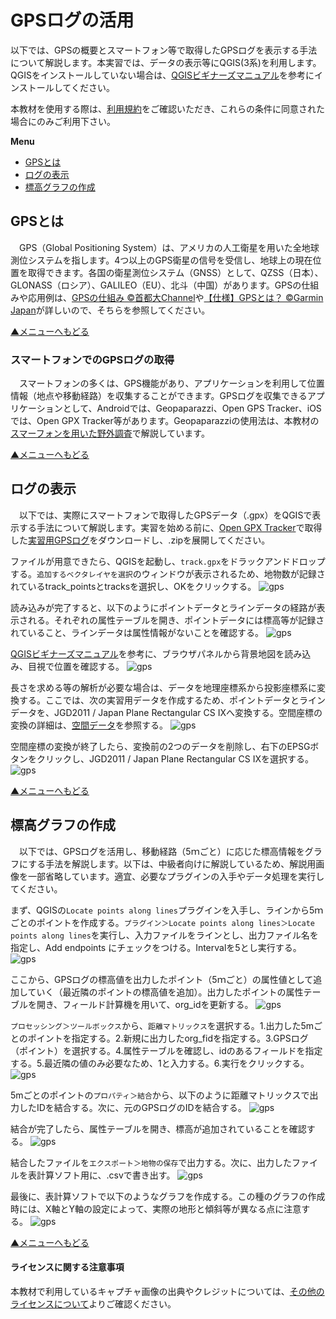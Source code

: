 # GPSログの活用
以下では、GPSの概要とスマートフォン等で取得したGPSログを表示する手法について解説します。本実習では、データの表示等にQGIS(3系)を利用します。QGISをインストールしていない場合は、[QGISビギナーズマニュアル]を参考にインストールしてください。

本教材を使用する際は、[利用規約]をご確認いただき、これらの条件に同意された場合にのみご利用下さい。

**Menu**
- [GPSとは](#gpsとは)
- [ログの表示](#ログの表示)
- [標高グラフの作成](#標高グラフの作成)

## GPSとは
　GPS（Global Positioning System）は、アメリカの人工衛星を用いた全地球測位システムを指します。4つ以上のGPS衛星の信号を受信し、地球上の現在位置を取得できます。各国の衛星測位システム（GNSS）として、QZSS（日本）、GLONASS（ロシア）、GALILEO（EU）、北斗（中国）があります。GPSの仕組みや応用例は、[GPSの仕組み ©首都大Channel]や[【仕様】GPSとは？ ©Garmin Japan]が詳しいので、そちらを参照してください。

[GPSの仕組み ©首都大Channel]:https://www.youtube.com/watch?v=3oYW8iyQtgc
[【仕様】GPSとは？ ©Garmin Japan]:https://www.youtube.com/watch?v=oBQMV1D2eKA

[▲メニューへもどる]

### スマートフォンでのGPSログの取得
　スマートフォンの多くは、GPS機能があり、アプリケーションを利用して位置情報（地点や移動経路）を収集することができます。GPSログを収集できるアプリケーションとして、Androidでは、Geopaparazzi、Open GPS Tracker、iOSでは、Open GPX Tracker等があります。Geopaparazziの使用法は、本教材の[スマーフォンを用いた野外調査]で解説しています。

[▲メニューへもどる]

## ログの表示
　以下では、実際にスマートフォンで取得したGPSデータ（.gpx）をQGISで表示する手法について解説します。実習を始める前に、[Open GPX Tracker](http://www.merlos.org/iOS-Open-GPX-Tracker/)で取得した[実習用GPSログ]をダウンロードし、.zipを展開してください。

[実習用GPSログ]:https://github.com/gis-oer/datasets/raw/master/track.zip

ファイルが用意できたら、QGISを起動し、`track.gpx`をドラックアンドドロップする。`追加するベクタレイヤを選択`のウィンドウが表示されるため、地物数が記録されているtrack_pointsとtracksを選択し、OKをクリックする。
![gps](./pic/gps_pic1.png)

読み込みが完了すると、以下のようにポイントデータとラインデータの経路が表示される。それぞれの属性テーブルを開き、ポイントデータには標高等が記録されていること、ラインデータは属性情報がないことを確認する。
![gps](./pic/gps_pic2.png)

[QGISビギナーズマニュアル]を参考に、ブラウザパネルから背景地図を読み込み、目視で位置を確認する。
![gps](./pic/gps_pic3.png)

長さを求める等の解析が必要な場合は、データを地理座標系から投影座標系に変換する。ここでは、次の実習用データを作成するため、ポイントデータとラインデータを、JGD2011 / Japan Plane Rectangular CS IXへ変換する。空間座標の変換の詳細は、[空間データ]を参照する。
![gps](./pic/gps_pic4.png)

空間座標の変換が終了したら、変換前の2つのデータを削除し、右下のEPSGボタンをクリックし、JGD2011 / Japan Plane Rectangular CS IXを選択する。
![gps](./pic/gps_pic5.png)

[▲メニューへもどる]

## 標高グラフの作成
　以下では、GPSログを活用し、移動経路（5ｍごと）に応じた標高情報をグラフにする手法を解説します。以下は、中級者向けに解説しているため、解説用画像を一部省略しています。適宜、必要なプラグインの入手やデータ処理を実行してください。

まず、QGISの`Locate points along lines`プラグインを入手し、ラインから5ｍごとのポイントを作成する。`プラグイン＞Locate points along lines＞Locate points along lines`を実行し、入力ファイルをラインとし、出力ファイル名を指定し、Add endpoints にチェックをつける。Intervalを5とし実行する。
![gps](./pic/gps_pic6.png)

ここから、GPSログの標高値を出力したポイント（5ｍごと）の属性値として追加していく（最近隣のポイントの標高値を追加）。出力したポイントの属性テーブルを開き、フィールド計算機を用いて、org_idを更新する。
![gps](./pic/gps_pic7.png)

`プロセッシング＞ツールボックス`から、`距離マトリックス`を選択する。1.出力した5mごとのポイントを指定する。2.新規に出力したorg_fidを指定する。3.GPSログ（ポイント）を選択する。4.属性テーブルを確認し、idのあるフィールドを指定する。5.最近隣の値のみ必要なため、1と入力する。6.実行をクリックする。
![gps](./pic/gps_pic8.png)

5mごとのポイントの`プロパティ＞結合`から、以下のように距離マトリックスで出力したIDを結合する。次に、元のGPSログのIDを結合する。
![gps](./pic/gps_pic9.png)

結合が完了したら、属性テーブルを開き、標高が追加されていることを確認する。
![gps](./pic/gps_pic10.png)

結合したファイルを`エクスポート＞地物の保存`で出力する。次に、出力したファイルを表計算ソフト用に、.csvで書き出す。
![gps](./pic/gps_pic11.png)

最後に、表計算ソフトで以下のようなグラフを作成する。この種のグラフの作成時には、X軸とY軸の設定によって、実際の地形と傾斜等が異なる点に注意する。
![gps](./pic/gps_pic12.png)

[▲メニューへもどる]

#### ライセンスに関する注意事項
本教材で利用しているキャプチャ画像の出典やクレジットについては、[その他のライセンスについて]よりご確認ください。

[その他のライセンスについて]:../../license.md
[▲メニューへもどる]:./gps.md#Menu

[GISの基本概念]:../../00/00.md
[QGISビギナーズマニュアル]:../../QGIS/QGIS.md
[ラスタデータの分析]:../../15/15.md
[既存データの地図データと属性データ]:../../07/07.md
[ラスタタイル]:../../web_gis/rastertile/rastertile.md
[利用規約]:../../policy.md
[利用規約]:../../../policy.md
[その他のライセンスについて]:../../license.md
[よくある質問とエラー]:../../questions/questions.md

[GISの基本概念]:../../00/00.md
[QGISビギナーズマニュアル]:../../QGIS/QGIS.md
[GRASSビギナーズマニュアル]:../../GRASS/GRASS.md
[リモートセンシングとその解析]:../../06/06.md
[既存データの地図データと属性データ]:../../07/07.md
[空間データ]:../../08/08.md
[空間データベース]:../../09/09.md
[空間データの統合・修正]:../../10/10.md
[基本的な空間解析]:../../11/11.md
[ネットワーク分析]:../../12/12.md
[領域分析]:../../13/13.md
[点データの分析]:../../14/14.md
[ラスタデータの分析]:../../15/15.md
[傾向面分析]:../../16/16.md
[空間的自己相関]:../../17/17.md
[空間補間]:../../18/18.md
[空間相関分析]:../../19/19.md
[空間分析におけるスケール]:../../20/20.md
[視覚的伝達]:../../21/21.md
[参加型GISと社会貢献]:../../26/26.md

[地理院地図]:https://maps.gsi.go.jp
[e-Stat]:https://www.e-stat.go.jp/
[国土数値情報]:http://nlftp.mlit.go.jp/ksj/
[基盤地図情報]:http://www.gsi.go.jp/kiban/
[地理院タイル]:http://maps.gsi.go.jp/development/ichiran.html

[スマーフォンを用いた野外調査]:../../equipment/mobile/mobile.md
